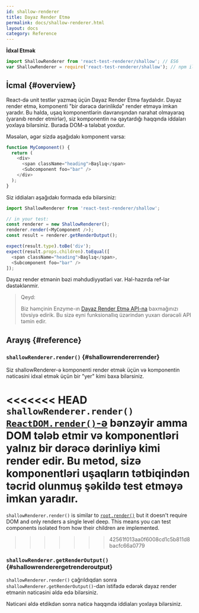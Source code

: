```yaml
---
id: shallow-renderer
title: Dayaz Render Etmə
permalink: docs/shallow-renderer.html
layout: docs
category: Reference
---
```


**İdxal Etmək**

```javascript
import ShallowRenderer from 'react-test-renderer/shallow'; // ES6
var ShallowRenderer = require('react-test-renderer/shallow'); // npm ilə ES5
```

## İcmal {#overview}

React-də unit testlər yazmaq üçün Dayaz Render Etmə faydalıdır. Dayaz render etmə, komponenti "bir dərəcə dərinlikdə" render etməyə imkan yaradır. Bu halda, uşaq komponentlərin davranışından narahat olmayaraq (yaranıb render etmirlər), siz komponentin nə qaytardığı haqqında iddaları yoxlaya bilərsiniz. Burada DOM-a tələbat yoxdur.

Məsələn, əgər sizdə aşağıdakı komponent varsa:

```javascript
function MyComponent() {
  return (
    <div>
      <span className="heading">Başlıq</span>
      <Subcomponent foo="bar" />
    </div>
  );
}
```

Siz iddiaları aşağıdakı formada edə bilərsiniz:

```javascript
import ShallowRenderer from 'react-test-renderer/shallow';

// in your test:
const renderer = new ShallowRenderer();
renderer.render(<MyComponent />);
const result = renderer.getRenderOutput();

expect(result.type).toBe('div');
expect(result.props.children).toEqual([
  <span className="heading">Başlıq</span>,
  <Subcomponent foo="bar" />
]);
```

Dayaz render etmənin bəzi məhdudiyyətləri var. Hal-hazırda ref-lər dəstəklənmir.

> Qeyd:
>
> Biz həmçinin Enzyme-ın [Dayaz Render Etmə API-na](https://airbnb.io/enzyme/docs/api/shallow.html) baxmağınızı tövsiyə edirik. Bu sizə eyni funksionallıq üzərindən  yuxarı dərəcəli API təmin edir.

## Arayış {#reference}

### `shallowRenderer.render()` {#shallowrendererrender}

Siz shallowRenderer-ə komponenti render etmək üçün və komponentin nəticəsini idxal etmək üçün bir "yer" kimi baxa bilərsiniz.

<<<<<<< HEAD
`shallowRenderer.render()` [`ReactDOM.render()`-ə](/docs/react-dom.html#render) bənzəyir amma DOM tələb etmir və komponentləri yalnız bir dərəcə dərinliyə kimi render edir. Bu metod, sizə komponentləri uşaqların tətbiqindən təcrid olunmuş şəkildə test etməyə imkan yaradır.
=======
`shallowRenderer.render()` is similar to [`root.render()`](/docs/react-dom-client.html#createroot) but it doesn't require DOM and only renders a single level deep. This means you can test components isolated from how their children are implemented.
>>>>>>> 42561f013aa0f6008cd1c5b811d8bacfc66a0779

### `shallowRenderer.getRenderOutput()` {#shallowrenderergetrenderoutput}

`shallowRenderer.render()` çağrıldıqdan sonra `shallowRenderer.getRenderOutput()`-dan istifadə edərək dayaz render etmənin nəticəsini əldə edə bilərsiniz.

Nəticəni əldə etdikdən sonra nəticə haqqında iddiaları yoxlaya bilərsiniz.
